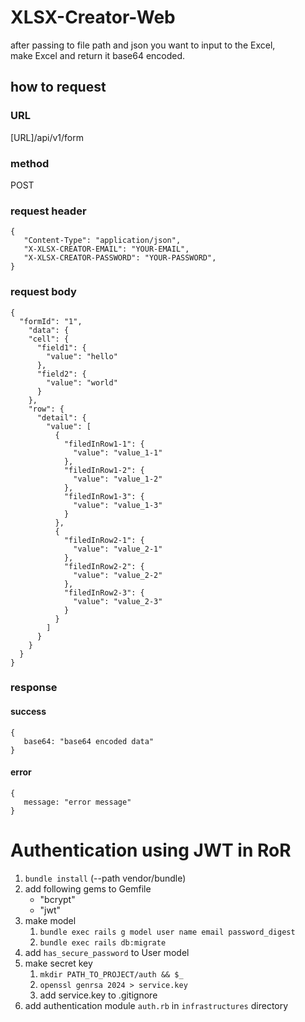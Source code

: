 # XLSX-Creator-Web
after passing to file path and json you want to input to the Excel,  
make Excel and return it base64 encoded.

## how to request
### URL
[URL]/api/v1/form

### method
POST

### request header
```
{
   "Content-Type": "application/json",
   "X-XLSX-CREATOR-EMAIL": "YOUR-EMAIL",
   "X-XLSX-CREATOR-PASSWORD": "YOUR-PASSWORD",
}
```

### request body
```
{
  "formId": "1",
    "data": {
    "cell": {
      "field1": {
        "value": "hello"
      },
      "field2": {
        "value": "world"
      }
    },
    "row": {
      "detail": {
        "value": [
          {
            "filedInRow1-1": {
              "value": "value_1-1"
            },
            "filedInRow1-2": {
              "value": "value_1-2"
            },
            "filedInRow1-3": {
              "value": "value_1-3"
            }
          },
          {
            "filedInRow2-1": {
              "value": "value_2-1"
            },
            "filedInRow2-2": {
              "value": "value_2-2"
            },
            "filedInRow2-3": {
              "value": "value_2-3"
            }
          }
        ]
      }
    }
  }
}
```

### response
#### success
```
{
   base64: "base64 encoded data"
}
```

#### error
```
{
   message: "error message"
}
```
 
# Authentication using JWT in RoR

1. `bundle install` (--path vendor/bundle)
2. add following gems to Gemfile
   - "bcrypt"
   - "jwt"
3. make model
   1. `bundle exec rails g model user name email password_digest`
   2. `bundle exec rails db:migrate`
4. add `has_secure_password` to User model
5. make secret key
   1. `mkdir PATH_TO_PROJECT/auth && $_`
   2. `openssl genrsa 2024 > service.key`
   3. add service.key to .gitignore
6. add authentication module `auth.rb` in `infrastructures` directory

